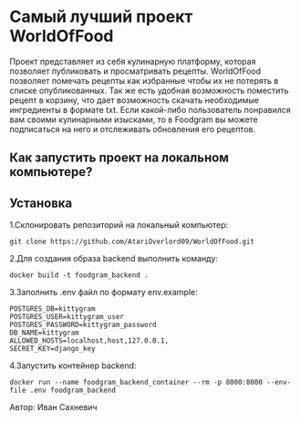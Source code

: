 # Самый лучший проект WorldOfFood

Проект представляет из себя кулинарную платформу, которая позволяет публиковать и просматривать рецепты. WorldOfFood позволяет помечать рецепты как избранные чтобы их не потерять в списке опубликованных. Так же есть удобная возможность поместить рецепт в корзину, что дает возможность скачать необходимые ингредиенты в формате txt. 
Если какой-либо пользователь понравился вам своими кулинарными изысками, то в Foodgram вы можете подписаться на него и отслеживать обновления его рецептов.

## Как запустить проект на локальном компьютере?
## Установка
1.Склонировать репозиторий на локальный компьютер:
```
git clone https://github.com/AtariOverlord09/WorldOfFood.git
```

2.Для создания образа backend выполнить команду:
```
docker build -t foodgram_backend . 
```

3.Заполнить .env файл по формату env.example:
```
POSTGRES_DB=kittygram
POSTGRES_USER=kittygram_user
POSTGRES_PASSWORD=kittygram_password
DB_NAME=kittygram
ALLOWED_HOSTS=localhost,host,127.0.0.1,
SECRET_KEY=django_key
```

4.Запустить контейнер backend:
```
docker run --name foodgram_backend_container --rm -p 8000:8000 --env-file .env foodgram_backend
```


Автор: 
Иван Сахневич
